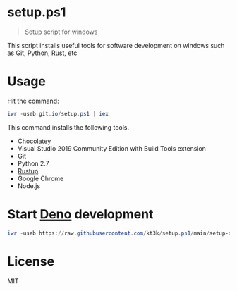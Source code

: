 # setup.ps1

> Setup script for windows

This script installs useful tools for software development on windows such as Git, Python, Rust, etc

# Usage

Hit the command:

```ps1
iwr -useb git.io/setup.ps1 | iex
```

This command installs the following tools.

- [Chocolatey](https://chocolatey.org/)
- Visual Studio 2019 Community Edition with Build Tools extension
- Git
- Python 2.7
- [Rustup](https://rustup.rs/)
- Google Chrome
- Node.js

# Start [Deno](https://deno.land/) development

```ps1
iwr -useb https://raw.githubusercontent.com/kt3k/setup.ps1/main/setup-deno-dev.ps1 | iex
```

# License

MIT
